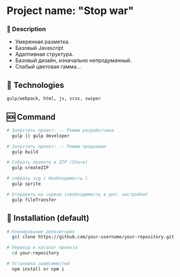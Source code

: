 # Project name: "Stop war"
### 📄 Description 

- Умеренная разметка. 
- Базовый Javascript
- Адаптивная структура.
- Базовый дизайн, изначально непродуманный.
- Слабый цветовая гамма... 

## 🐸 Technologies 
```bash
gulp/webpack, html, js, scss, swiper
```
## 🆘 Command
```bash
# Запустить проект: -- Режим разработчика
  gulp || gulp developer

# Запустить проект: -- Режим продакшин
  gulp build

# Собрать проекте в ZIP (Share) 
  gulp createZIP

# cобрать svg ( Необходимость )
  gulp sprite

# Отправить на сервер (необходимость в доп. настройки)
  gulp fileTransfer  
```

## 🚥 Installation (default)
```bash
# Клонирование репозитория
  git clone https://github.com/your-username/your-repository.git

# Переход в каталог проекта
  cd your-repository

# Установка зависимостей
  npm install or npm i
```

